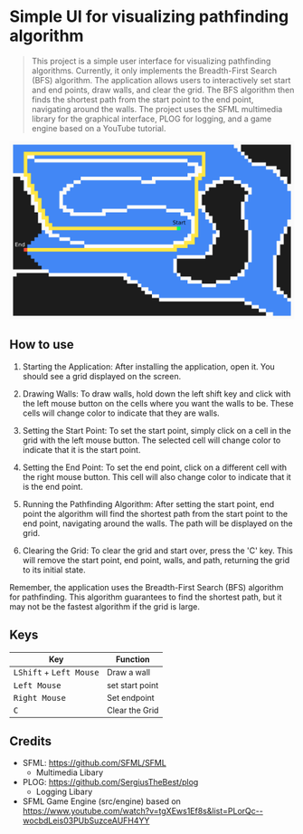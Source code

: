 # Simple UI for visualizing pathfinding algorithm

> This project is a simple user interface for visualizing pathfinding algorithms. Currently, it only implements the Breadth-First Search (BFS) algorithm. The application allows users to interactively set start and end points, draw walls, and clear the grid. The BFS algorithm then finds the shortest path from the start point to the end point, navigating around the walls. The project uses the SFML multimedia library for the graphical interface, PLOG for logging, and a game engine based on a YouTube tutorial.

![Screenhot](./images/screen1.png)

## How to use

1. Starting the Application: After installing the application, open it. You should see a grid displayed on the screen.

2. Drawing Walls: To draw walls, hold down the left shift key and click with the left mouse button on the cells where you want the walls to be. These cells will change color to indicate that they are walls.

3. Setting the Start Point: To set the start point, simply click on a cell in the grid with the left mouse button. The selected cell will change color to indicate that it is the start point.

4. Setting the End Point: To set the end point, click on a different cell with the right mouse button. This cell will also change color to indicate that it is the end point.

5. Running the Pathfinding Algorithm: After setting the start point, end point the algorithm will find the shortest path from the start point to the end point, navigating around the walls. The path will be displayed on the grid.

6. Clearing the Grid: To clear the grid and start over, press the 'C' key. This will remove the start point, end point, walls, and path, returning the grid to its initial state.

Remember, the application uses the Breadth-First Search (BFS) algorithm for pathfinding. This algorithm guarantees to find the shortest path, but it may not be the fastest algorithm if the grid is large.

## Keys

| Key                                       | Function        |
| ----------------------------------------- | --------------- |
| <kbd>LShift</kbd> + <kbd>Left Mouse</kbd> | Draw a wall     |
| <kbd>Left Mouse</kbd>                     | set start point |
| <kbd>Right Mouse</kbd>                    | Set endpoint    |
| <kbd>C</kbd>                              | Clear the Grid  |


## Credits
* SFML: https://github.com/SFML/SFML
    * Multimedia Libary
* PLOG: https://github.com/SergiusTheBest/plog
    * Logging Libary
* SFML Game Engine (src/engine) based on https://www.youtube.com/watch?v=tgXEws1Ef8s&list=PLorQc--wocbdLeis03PUbSuzceAUFH4YY